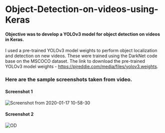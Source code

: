 # Object-Detection-on-videos-using-Keras
#### Objective was to develop a YOLOv3 model for object detection on videos in Keras.
I used a pre-trained YOLOv3 model weights to perform object localization and detection on new videos. These were trained using the DarkNet code base on the MSCOCO dataset.
The link to download the pre-trained YOLOv3 model weights - https://pjreddie.com/media/files/yolov3.weights.
### Here are the sample screenshots taken from video.
#### Screenshot 1
![Screenshot from 2020-01-17 10-58-30](https://user-images.githubusercontent.com/40026126/72586946-82399980-3919-11ea-8f83-86df5f425c89.png)
#### Screenshot 2
![OD](https://user-images.githubusercontent.com/40026126/72586938-7948c800-3919-11ea-8cc6-450cbc2ef75f.jpg)

